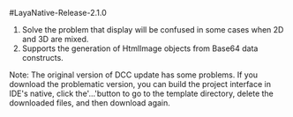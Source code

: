 #LayaNative-Release-2.1.0

1. Solve the problem that display will be confused in some cases when 2D and 3D are mixed.
2. Supports the generation of HtmlImage objects from Base64 data constructs.

Note: The original version of DCC update has some problems. If you download the problematic version, you can build the project interface in IDE's native, click the'...'button to go to the template directory, delete the downloaded files, and then download again.